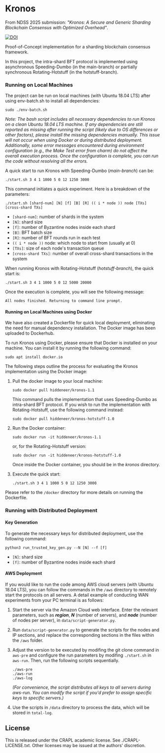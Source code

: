# Kronos

From NDSS 2025 submission: *"Kronos: A Secure and Generic Sharding Blockchain Consensus with Optimized Overhead"*.

[![DOI](https://zenodo.org/badge/DOI/10.5281/zenodo.13373251.svg)](https://doi.org/10.5281/zenodo.13373251)

Proof-of-Concept implementation for a sharding blockchain consensus framework. 

In this project, the intra-shard BFT protocol is implemented using asynchronous Speeding-Dumbo (in the main-branch) or partially synchronous Rotating-Hotstuff (in the hotstuff-branch).


### Running on Local Machines

The project can be run on local machines (with Ubuntu 18.04 LTS) after using env-batch.sh to install all dependencies:

`sudo ./env-batch.sh`

*Note: The bash script includes all necessary dependencies to run Kronos on a clean Ubuntu 18.04 LTS machine. If any dependencies are still reported as missing after running the script (likely due to OS differences or other factors), please install the missing dependencies manually. This issue will not occur when using Docker or during distributed deployment. Additionally, some error messages encountered during environment configuration (e.g., the Make Test error from charm) do not affect the overall execution process. Once the configuration is complete, you can run the code without resolving all the errors.*

A quick start to run Kronos with Speeding-Dumbo (*main-branch*) can be:

   `./start.sh 3 4 1 1000 5 0 12 1250 3000`

   This command initiates a quick experiment. Here is a breakdown of the parameters:

   `./start.sh [shard-num] [N] [f] [B] [R] (( i * node )) node [TXs] [cross-shard TXs]`

   * `[shard-num]`: number of shards in the system
   * `[N]`: shard size
   * `[f]`: number of Byzantine nodes inside each shard
   * `[B]`: BFT batch size
   * `[R]`: number of BFT rounds run in each test
   * `(( i * node ))` node: which node to start from (usually at 0)
   * `[TXs]`: size of each node's transaction queue
   * `[cross-shard TXs]`: number of overall cross-shard transactions in the system

When running Kronos with Rotating-Hotstuff (*hotstuff-branch*), the quick start is:

`./start.sh 3 4 1 1000 5 0 12 5000 20000`

 Once the execution is complete, you will see the following message:
        
    All nodes finished. Returning to command line prompt.

#### Running on Local Machines using Docker

We have also created a Dockerfile for quick local deployment, eliminating the need for manual dependency installation. The Docker image has been uploaded to Dockerhub.

To run Kronos using Docker, please ensure that Docker is installed on your machine. You can install it by running the following command: 

`sudo apt install docker.io`

The following steps outline the process for evaluating the Kronos implementation using the Docker image:
1. Pull the docker image to your local machine:
   
    `sudo docker pull hiddeneer/kronos-1.1`

    This command pulls the implementation that uses Speeding-Dumbo as intra-shard BFT protocol. If you wish to run the implementation with Rotating-Hotstuff, use the following command instead:

    `sudo docker pull hiddeneer/kronos-hotstuff-1.0` 
    
2. Run the Docker container:
   
    `sudo docker run -it hiddeneer/kronos-1.1`

    or, for the Rotating-Hotstuff version:

    `sudo docker run -it hiddeneer/kronos-hotstuff-1.0`

    Once inside the Docker container, you should be in the *kronos* directory.

3. Execute the quick start:
   
    `./start.sh 3 4 1 1000 5 0 12 1250 3000`


Please refer to the `/docker` directory for more details on running the Dockerfile.



### Running with Distributed Deployment

#### Key Generation
To generate the necessary keys for distributed deployment, use the following command:

`python3 run_trusted_key_gen.py --N [N] --f [f]`

* `[N]`: shard size
* `[f]`: number of Byzantine nodes inside each shard

#### AWS Deployment

If you would like to run the code among AWS cloud servers (with Ubuntu 18.04 LTS), you can follow the commands in the `/aws` directory to remotely start the protocols on all servers. A detail example of conducting WAN experiments from your PC terminal is as follows:

1. Start the server via the Amazon Cloud web interface. Enter the relevant parameters, such as ***region***, ***N*** (number of servers), and ***node*** (number of nodes per server), in `data/script-generator.py`.
2. Run `data/script-generator.py` to generate the scripts for the nodes and IP sections, and replace the corresponding sections in the files within the `/aws` folder.
3. Adjust the version to be executed by modifing the git clone command in `aws-pre` and configure the run parameters by modifing `./start.sh` in `aws-run`. Then, run the following scripts sequentially.
   
    ```shell
    ./aws-pre
    ./aws-run
    ./aws-log
    ```
    *(For convenience, the script distributes all keys to all servers during aws-run. You can modify the script if you'd prefer to assign specific keys to specific servers.)*


4. Use the scripts in `/data` directory to process the data, which will be stored in `total-log`.



## License

This is released under the CRAPL academic license. See ./CRAPL-LICENSE.txt. Other licenses may be issued at the authors' discretion.
